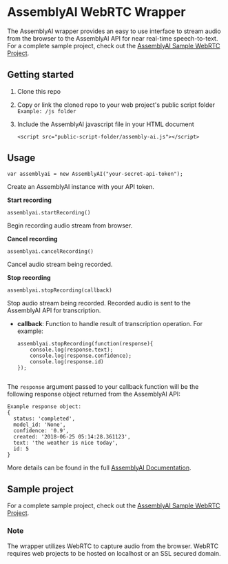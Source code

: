 # AssemblyAI WebRTC Wrapper

The AssemblyAI wrapper provides an easy to use interface to stream audio from the browser to the AssemblyAI API for near real-time speech-to-text. For a complete sample project, check out the [AssemblyAI Sample WebRTC Project](https://github.com/AssemblyAI/assemblyai-webrtc-sample-project).

## Getting started

1. Clone this repo
1. Copy or link the cloned repo to your web project's public script folder `Example: /js folder`
1. Include the AssemblyAI javascript file in your HTML document

    ```
    <script src="public-script-folder/assembly-ai.js"></script>
    ```

## Usage

```
var assemblyai = new AssemblyAI("your-secret-api-token");
```
Create an AssemblyAI instance with your API token.


**Start recording**

```
assemblyai.startRecording()
```
Begin recording audio stream from browser.


**Cancel recording**

```
assemblyai.cancelRecording()
```
Cancel audio stream being recorded.


**Stop recording**

```
assemblyai.stopRecording(callback)
```
Stop audio stream being recorded. Recorded audio is sent to the AssemblyAI API for transcription.

- **callback**: Function to handle result of transcription operation. For example:

    ```
    assemblyai.stopRecording(function(response){
        console.log(response.text);
        console.log(response.confidence);
        console.log(response.id)
    });


The `response` argument passed to your callback function will be the following response object returned from the AssemblyAI API:

```
Example response object:
{
  status: 'completed',
  model_id: 'None',
  confidence: '0.9',
  created: '2018-06-25 05:14:28.361123',
  text: 'the weather is nice today',
  id: 5
}
```
More details can be found in the full [AssemblyAI Documentation](https://docs.assemblyai.com/stream/).

## Sample project

For a complete sample project, check out the [AssemblyAI Sample WebRTC Project](https://github.com/AssemblyAI/assemblyai-webrtc-sample-project).


### Note
The wrapper utilizes WebRTC to capture audio from the browser. WebRTC requires web projects to be hosted on localhost or an SSL secured domain.